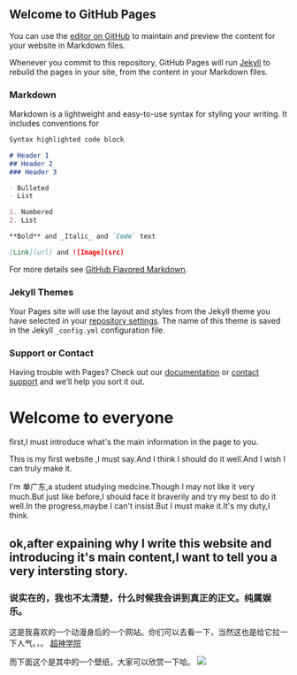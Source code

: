 ## Welcome to GitHub Pages

You can use the [editor on GitHub](https://github.com/TomEternity/TomEternity.github.io/edit/master/index.md) to maintain and preview the content for your website in Markdown files.

Whenever you commit to this repository, GitHub Pages will run [Jekyll](https://jekyllrb.com/) to rebuild the pages in your site, from the content in your Markdown files.

### Markdown

Markdown is a lightweight and easy-to-use syntax for styling your writing. It includes conventions for

```markdown
Syntax highlighted code block

# Header 1
## Header 2
### Header 3

- Bulleted
- List

1. Numbered
2. List

**Bold** and _Italic_ and `Code` text

[Link](url) and ![Image](src)
```

For more details see [GitHub Flavored Markdown](https://guides.github.com/features/mastering-markdown/).

### Jekyll Themes

Your Pages site will use the layout and styles from the Jekyll theme you have selected in your [repository settings](https://github.com/TomEternity/TomEternity.github.io/settings). The name of this theme is saved in the Jekyll `_config.yml` configuration file.

### Support or Contact

Having trouble with Pages? Check out our [documentation](https://docs.github.com/categories/github-pages-basics/) or [contact support](https://github.com/contact) and we’ll help you sort it out.

<!DOCTYPE html>
<html lang="zh-cn">
<head>
	<meta charset="utf-8"/>
	<title>静思</title>
	<link rel="stylesheet" type="text/css" href="styles/test.css">
</head>
<body>
	<h1>Welcome to everyone
	</h1>
	<p id="para1">first,I must introduce what's the main information in the page to you.</p>
	<p class="otherp">This is my first website ,I must say.And I think I should do it well.And I wish I can truly make it. </p>
	<p>I'm 单广东,a student studying medcine.Though I may not like it very much.But just like before,I should face it braverily and try my best to do it well.In the progress,maybe I can't insist.But I must make it.It's my duty,I think. </p>
	<h2>ok,after expaining why I write this website and introducing it's main content,I want to tell you a very intersting story.
	</h2>
	<h3>说实在的，我也不太清楚，什么时候我会讲到真正的正文。纯属娱乐。
	</h3>
	<p>这是我喜欢的一个动漫身后的一个网站。你们可以去看一下，当然这也是给它拉一下人气。，。
		<a href="http://www.chaoshenyl.com/index.php?">超神学院
		</a>
	</p>
		<p>而下面这个是其中的一个壁纸，大家可以欣赏一下哈。
	<img src="http://www.chaoshenyl.com/Uploads/202005/5ed0b9047df2e.jpg">
    </p>
</body>
</html>

